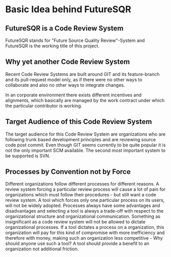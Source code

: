 # Basic Idea behind FutureSQR

## FutureSQR is a Code Review System

FutureSQR stands for "Future Source Quality Review"-System and FutureSQR is the working title of this project.

## Why yet another Code Review System

Recent Code Review Systems are built around GIT and its feature-branch and its pull-request model only, as
if there were no other ways to collaborate and also no other ways to integrate changes.
 
In an corporate environment there exists different incentives and alignments, which basically are managed 
by the work contract under which the particular contributor is working.

## Target Audience of this Code Review System

The target audience for this Code Review System are organizations who are following trunk based development
principles and are reviewing source code post commit. Even though GIT seems currently to be quite popular it
is not the only important SCM available. The second most important system to be supported is SVN.

## Processes by Convention not by Force

Different organizations follow different processes for different reasons. A review system forcing a particular
review process will cause a lot of pain for organizations which must follow their procedures - but still want
a code review system. A tool which forces only one particular process on its users, will not be widely adopted.
Processes always have some advantages and disadvantages and selecting a tool is always a trade-off with respect
to the organizational structure and organizational communication. Something as insignificant as a code review
system will not be allowed to dictate organizational processes. If a tool dictates a process on a organization,
this organization will pay for this kind of compromise with more inefficiency and therefore with money, making 
such an organization less competitive - Why should anyone use such a tool? A tool should provide a benefit to 
an organization not additional friction.
